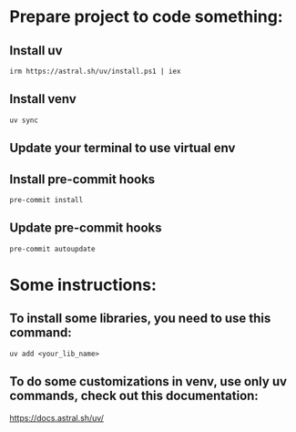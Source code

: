# Prepare project to code something:

## Install uv
```shell
irm https://astral.sh/uv/install.ps1 | iex
```

## Install venv
```shell
uv sync
```

## Update your terminal to use virtual env

## Install pre-commit hooks
```shell
pre-commit install
```

## Update pre-commit hooks
```shell
pre-commit autoupdate
```

# Some instructions:
## To install some libraries, you need to use this command:
```shell
uv add <your_lib_name>
```

## To do some customizations in venv, use only uv commands, check out this documentation:
https://docs.astral.sh/uv/
